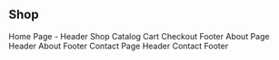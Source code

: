 ## Shop

Home Page - 
    Header
    Shop
    Catalog
    Cart
    Checkout
    Footer
About Page
    Header
    About
    Footer
Contact Page
    Header
    Contact
    Footer

